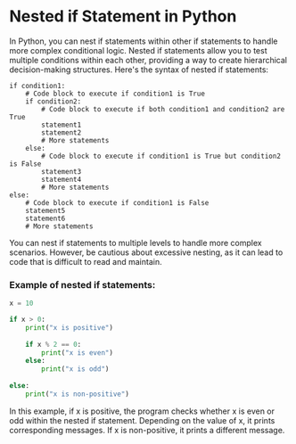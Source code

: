 # Nested if Statement in Python

In Python, you can nest if statements within other if statements to handle more complex conditional logic. Nested if statements allow you to test multiple conditions within each other, providing a way to create hierarchical decision-making structures. Here's the syntax of nested if statements:

```
if condition1:
    # Code block to execute if condition1 is True
    if condition2:
        # Code block to execute if both condition1 and condition2 are True
        statement1
        statement2
        # More statements
    else:
        # Code block to execute if condition1 is True but condition2 is False
        statement3
        statement4
        # More statements
else:
    # Code block to execute if condition1 is False
    statement5
    statement6
    # More statements
```

You can nest if statements to multiple levels to handle more complex scenarios. However, be cautious about excessive nesting, as it can lead to code that is difficult to read and maintain.


### Example of nested if statements:

```python
x = 10

if x > 0:
    print("x is positive")
    
    if x % 2 == 0:
        print("x is even")
    else:
        print("x is odd")
        
else:
    print("x is non-positive")
```

In this example, if x is positive, the program checks whether x is even or odd within the nested if statement. Depending on the value of x, it prints corresponding messages. If x is non-positive, it prints a different message.
